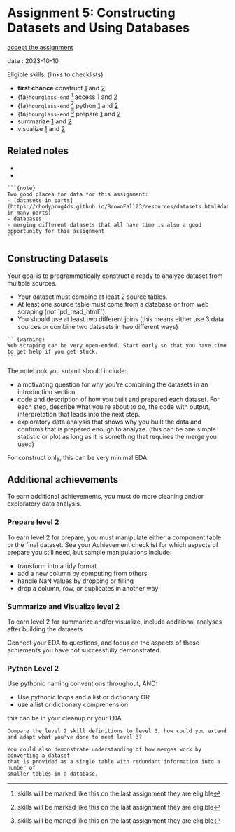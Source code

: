 # Assignment 5: Constructing Datasets and Using Databases

<!-- {{ accept_assignment }} -->

[accept the assignment](https://classroom.github.com/a/Tar0f4BB)

 date : 2023-10-10

Eligible skills: (links to checklists)
- **first chance** construct [1](https://rhodyprog4ds.github.io/BrownFall22/syllabus/achievements.html#construct-level1) and [2](https://rhodyprog4ds.github.io/BrownFall22/syllabus/achievements.html#construct-level2)
- {fa}`hourglass-end` [^expiringskill] access [1](https://rhodyprog4ds.github.io/BrownFall22/syllabus/achievements.html#access-level1) and [2](https://rhodyprog4ds.github.io/BrownFall22/syllabus/achievements.html#access-level2)
- {fa}`hourglass-end` [^expiringskill] python [1](https://rhodyprog4ds.github.io/BrownFall22/syllabus/achievements.html#python-level1) and [2](https://rhodyprog4ds.github.io/BrownFall22/syllabus/achievements.html#python-level2)
- {fa}`hourglass-end` [^expiringskill] prepare [1](https://rhodyprog4ds.github.io/BrownFall22/syllabus/achievements.html#prepare-level1) and [2](https://rhodyprog4ds.github.io/BrownFall22/syllabus/achievements.html#prepare-level2)
- summarize [1](https://rhodyprog4ds.github.io/BrownFall22/syllabus/achievements.html#summarize-level1) and [2](https://rhodyprog4ds.github.io/BrownFall22/syllabus/achievements.html#summarize-level2)
- visualize [1](https://rhodyprog4ds.github.io/BrownFall22/syllabus/achievements.html#visualize-level1) and [2](https://rhodyprog4ds.github.io/BrownFall22/syllabus/achievements.html#visualize-level2)


[^starredskill]: skills will be marked like this on the first time they are eligible
[^expiringskill]: skills will be marked like this on the last assignment they are eligible
## Related notes

- [](../notes/2023-10-03)
- [](../notes/2023-10-05)
````{margin}
```{note}
Two good places for data for this assignment: 
- [datasets in parts](https://rhodyprog4ds.github.io/BrownFall23/resources/datasets.html#datasets-in-many-parts)
- databases
- merging different datasets that all have time is also a good opportunity for this assignment
```
````

## Constructing Datasets


Your goal is to programmatically construct a ready to analyze dataset from multiple sources. 

- Your dataset must combine at least 2 source tables.
- At least one source table must come from a database or from web scraping (not `pd_read_html``).
- You should use at least two different joins (this means either use 3 data sources or combine two datasets in two different ways)

````{margin}
```{warning}
Web scraping can be very open-ended. Start early so that you have time to get help if you get stuck. 
```
````
The notebook you submit should include:

- a motivating question for why you're combining the datasets in an introduction section
- code and description of how you built and prepared each dataset. For each step,  describe what you're about to do, the code with output, interpretation that leads into the next step.
- exploratory data analysis that shows why you built the data and confirms that is prepared enough to analyze. (this can be one simple statistic or plot as long as it is something that requires the merge you used)


For construct only, this can be very minimal EDA.



## Additional achievements

To earn additional achievements, you must do more cleaning and/or exploratory data analysis.


### Prepare level 2
To earn level 2 for prepare, you must manipulate either a component table or the final dataset.  See your Achievement checklist for which aspects of prepare you still need, but sample manipulations include: 

- transform into a tidy format
- add a new column by computing from others
- handle NaN values by dropping or filling
- drop a column, row, or duplicates in another way

### Summarize and Visualize level 2
To earn level 2 for summarize and/or visualize, include additional analyses after building the datasets.

Connect your EDA to questions, and focus on the aspects of these achiements you have not successfully demonstrated. 

### Python Level 2

Use pythonic naming conventions throughout, AND:

- Use pythonic loops and a list or dictionary OR
- use a list or dictionary comprehension

this can be in your cleanup or your EDA

```{admonition} Thinking Ahead
Compare the level 2 skill definitions to level 3, how could you extend and adapt what you've done to meet level 3?
```



```{admonition} Thinking Ahead
You could also demonstrate understanding of how merges work by converting a dataset
that is provided as a single table with redundant information into a number of
smaller tables in a database.
```
